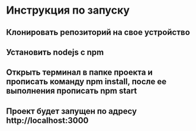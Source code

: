# Инструкция по запуску
## Клонировать репозиторий на свое устройство
## Установить nodejs с npm
## Открыть терминал в папке проекта и прописать команду npm install, после ее выполнения прописать npm start
## Проект будет запущен по адресу http://localhost:3000

